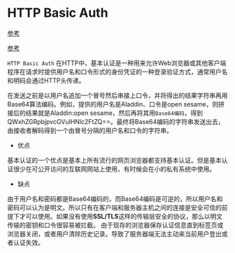 # HTTP Basic Auth

[参考](https://blog.csdn.net/qq673318522/article/details/62047574)

[参考](https://blog.csdn.net/TinyJian/article/details/81067777)

`HTTP Basic Auth` 在HTTP中，基本认证是一种用来允许Web浏览器或其他客户端程序在请求时提供用户名和口令形式的身份凭证的一种登录验证方式，通常用户名和明码会通过HTTP头传递。

在发送之前是以用户名追加一个冒号然后串接上口令，并将得出的结果字符串再用Base64算法编码。例如，提供的用户名是Aladdin、口令是open sesame，则拼接后的结果就是Aladdin:open sesame，然后再将其用`Base64编码`，得到QWxhZGRpbjpvcGVuIHNlc2FtZQ==。最终将Base64编码的字符串发送出去，由接收者解码得到一个由冒号分隔的用户名和口令的字符串。

- 优点

基本认证的一个优点是基本上所有流行的网页浏览器都支持基本认证。但是基本认证很少在可公开访问的互联网网站上使用，有时候会在小的私有系统中使用。 

- 缺点

由于用户名和密码都是Base64编码的，而Base64编码是可逆的，所以用户名和密码可以认为是明文。所以只有在客户端和服务器主机之间的连接是安全可信的前提下才可以使用。如果没有使用**SSL/TLS**这样的传输层安全的协议，那么以明文传输的密钥和口令很容易被拦截。 
由于现存的浏览器保存认证信息直到标签页或浏览器关闭，或者用户清除历史记录。导致了服务器端无法主动来当前用户登出或者认证失效。